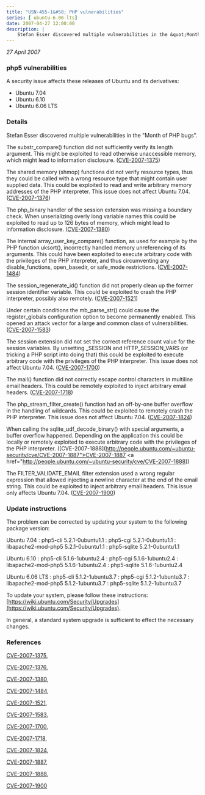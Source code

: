```yaml
---
title: "USN-455-1&#58; PHP vulnerabilities"
series: [ ubuntu-6.06-lts]
date: 2007-04-27 12:00:00
description: |
    Stefan Esser discovered multiple vulnerabilities in the &quot;Month of PHP bugs&quot;.
--- 
```

 
 

*27 April 2007*

### php5 vulnerabilities

A security issue affects these releases of Ubuntu and its derivatives:

* Ubuntu 7.04
* Ubuntu 6.10
* Ubuntu 6.06 LTS

### Details

Stefan Esser discovered multiple vulnerabilities in the &quot;Month of PHP bugs&quot;.

The substr_compare() function did not sufficiently verify its length argument. This might be exploited to read otherwise unaccessible memory, which might lead to information disclosure. ([CVE-2007-1375](http://people.ubuntu.com/~ubuntu-security/cve/CVE-2007-1375))

The shared memory (shmop) functions did not verify resource types, thus they could be called with a wrong resource type that might contain user supplied data. This could be exploited to read and write arbitrary memory addresses of the PHP interpreter. This issue does not affect Ubuntu 7.04. ([CVE-2007-1376](http://people.ubuntu.com/~ubuntu-security/cve/CVE-2007-1376))

The php_binary handler of the session extension was missing a boundary check. When unserializing overly long variable names this could be exploited to read up to 126 bytes of memory, which might lead to information disclosure. ([CVE-2007-1380](http://people.ubuntu.com/~ubuntu-security/cve/CVE-2007-1380))

The internal array_user_key_compare() function, as used for example by the PHP function uksort(), incorrectly handled memory unreferencing of its arguments. This could have been exploited to execute arbitrary code with the privileges of the PHP interpreter, and thus circumventing any disable_functions, open_basedir, or safe_mode restrictions. ([CVE-2007-1484](http://people.ubuntu.com/~ubuntu-security/cve/CVE-2007-1484))

The session_regenerate_id() function did not properly clean up the former session identifier variable. This could be exploited to crash the PHP interpreter, possibly also remotely. ([CVE-2007-1521](http://people.ubuntu.com/~ubuntu-security/cve/CVE-2007-1521))

Under certain conditions the mb_parse_str() could cause the register_globals configuration option to become permanently enabled. This opened an attack vector for a large and common class of vulnerabilities. ([CVE-2007-1583](http://people.ubuntu.com/~ubuntu-security/cve/CVE-2007-1583))

The session extension did not set the correct reference count value for the session variables. By unsetting _SESSION and HTTP_SESSION_VARS (or tricking a PHP script into doing that) this could be exploited to execute arbitrary code with the privileges of the PHP interpreter. This issue does not affect Ubuntu 7.04. ([CVE-2007-1700](http://people.ubuntu.com/~ubuntu-security/cve/CVE-2007-1700))

The mail() function did not correctly escape control characters in multiline email headers. This could be remotely exploited to inject arbitrary email headers. ([CVE-2007-1718](http://people.ubuntu.com/~ubuntu-security/cve/CVE-2007-1718))

The php_stream_filter_create() function had an off-by-one buffer overflow in the handling of wildcards. This could be exploited to remotely crash the PHP interpreter. This issue does not affect Ubuntu 7.04. ([CVE-2007-1824](http://people.ubuntu.com/~ubuntu-security/cve/CVE-2007-1824))

When calling the sqlite_udf_decode_binary() with special arguments, a buffer overflow happened. Depending on the application this could be locally or remotely exploited to execute arbitrary code with the privileges of the PHP interpreter. ([CVE-2007-1888](http://people.ubuntu.com/~ubuntu-security/cve/CVE-2007-1887">CVE-2007-1887</a> <a href="http://people.ubuntu.com/~ubuntu-security/cve/CVE-2007-1888))

The FILTER_VALIDATE_EMAIL filter extension used a wrong regular expression that allowed injecting a newline character at the end of the email string. This could be exploited to inject arbitrary email headers. This issue only affects Ubuntu 7.04. ([CVE-2007-1900](http://people.ubuntu.com/~ubuntu-security/cve/CVE-2007-1900))

### Update instructions

The problem can be corrected by updating your system to the following package version:

Ubuntu 7.04
 : php5-cli <span>5.2.1-0ubuntu1.1</span>
 : php5-cgi <span>5.2.1-0ubuntu1.1</span>
 : libapache2-mod-php5 <span>5.2.1-0ubuntu1.1</span>
 : php5-sqlite <span>5.2.1-0ubuntu1.1</span>

Ubuntu 6.10
 : php5-cli <span>5.1.6-1ubuntu2.4</span>
 : php5-cgi <span>5.1.6-1ubuntu2.4</span>
 : libapache2-mod-php5 <span>5.1.6-1ubuntu2.4</span>
 : php5-sqlite <span>5.1.6-1ubuntu2.4</span>

Ubuntu 6.06 LTS
 : php5-cli <span>5.1.2-1ubuntu3.7</span>
 : php5-cgi <span>5.1.2-1ubuntu3.7</span>
 : libapache2-mod-php5 <span>5.1.2-1ubuntu3.7</span>
 : php5-sqlite <span>5.1.2-1ubuntu3.7</span>

To update your system, please follow these instructions: [https://wiki.ubuntu.com/Security/Upgrades](https://wiki.ubuntu.com/Security/Upgrades).

In general, a standard system upgrade is sufficient to effect the necessary changes.

### References

 
 [CVE-2007-1375](http://people.ubuntu.com/~ubuntu-security/cve/CVE-2007-1375), 

 [CVE-2007-1376](http://people.ubuntu.com/~ubuntu-security/cve/CVE-2007-1376), 

 [CVE-2007-1380](http://people.ubuntu.com/~ubuntu-security/cve/CVE-2007-1380), 

 [CVE-2007-1484](http://people.ubuntu.com/~ubuntu-security/cve/CVE-2007-1484), 

 [CVE-2007-1521](http://people.ubuntu.com/~ubuntu-security/cve/CVE-2007-1521), 

 [CVE-2007-1583](http://people.ubuntu.com/~ubuntu-security/cve/CVE-2007-1583), 

 [CVE-2007-1700](http://people.ubuntu.com/~ubuntu-security/cve/CVE-2007-1700), 

 [CVE-2007-1718](http://people.ubuntu.com/~ubuntu-security/cve/CVE-2007-1718), 

 [CVE-2007-1824](http://people.ubuntu.com/~ubuntu-security/cve/CVE-2007-1824), 

 [CVE-2007-1887](http://people.ubuntu.com/~ubuntu-security/cve/CVE-2007-1887), 

 [CVE-2007-1888](http://people.ubuntu.com/~ubuntu-security/cve/CVE-2007-1888), 

 [CVE-2007-1900](http://people.ubuntu.com/~ubuntu-security/cve/CVE-2007-1900)
 


